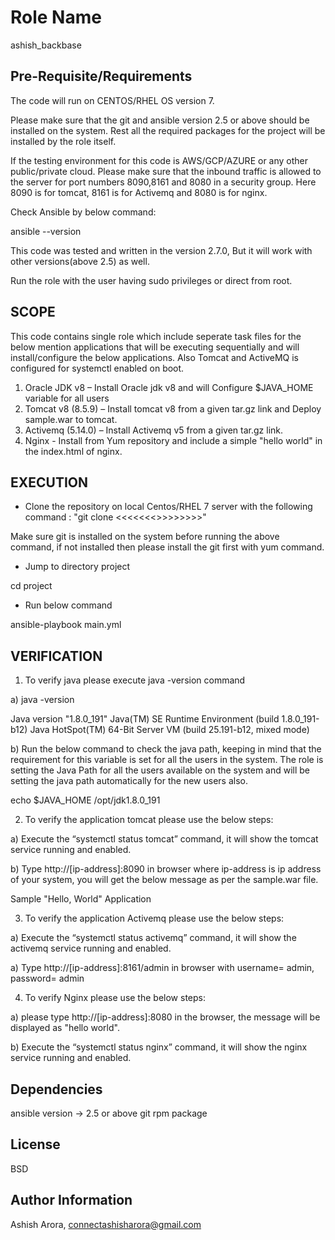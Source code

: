 
Role Name
=========
ashish_backbase


Pre-Requisite/Requirements
--------------------------

The code will run on CENTOS/RHEL OS version 7.

Please make sure that the git and ansible version 2.5 or above should be installed on the system. Rest all the required packages for the project will be installed by the role itself.
          
If the testing environment for this code is AWS/GCP/AZURE or any other public/private cloud. Please make sure that the inbound traffic is allowed to the server for port numbers 8090,8161 and 8080 in a security group. Here 8090 is for tomcat, 8161 is for Activemq and 8080 is for nginx. 
 
Check Ansible by below command:

ansible --version

This code was tested and written in the version 2.7.0, But it will work with other versions(above 2.5) as well.

Run the role with the user having sudo privileges or direct from root.


SCOPE
-----

This code contains single role which include seperate task files for the below mention applications that will be executing sequentially and will install/configure the below applications. Also Tomcat and ActiveMQ is configured for systemctl enabled on boot.

1. Oracle JDK v8 – Install Oracle jdk v8 and will Configure $JAVA_HOME variable for all users
2. Tomcat v8 (8.5.9) – Install tomcat v8 from a given tar.gz link and Deploy sample.war to tomcat.
3. Activemq (5.14.0) – Install Activemq v5 from a given tar.gz link.
4. Nginx - Install from Yum repository and include a simple &quot;hello world&quot; in the index.html of nginx.


EXECUTION
---------

- Clone the repository on local Centos/RHEL 7 server with the following command : "git clone <<<<<<<<URL>>>>>>>>>"

Make sure git is installed on the system before running the above command, if not installed then please install the git first with yum command.

- Jump to directory project
 
cd project

- Run below command 

ansible-playbook main.yml


VERIFICATION
------------

1. To verify java please execute java -version command
  
a) java -version

Java version "1.8.0_191" 
Java(TM) SE Runtime Environment (build 1.8.0_191-b12)
Java HotSpot(TM) 64-Bit Server VM (build 25.191-b12, mixed mode)         

b) Run the below command to check the java path, keeping in mind that the requirement for this variable is set for all the users in the system. The role is setting the Java Path for all the users available on the system and will be setting the java path automatically for the new users also.

echo $JAVA_HOME
/opt/jdk1.8.0_191


2. To verify the application tomcat please use the below steps:

a)      Execute the “systemctl status tomcat” command, it will show the tomcat service running and enabled.

b)      Type http://[ip-address]:8090 in browser where ip-address is ip address of your system, you will get the below message as per the sample.war file.

  Sample "Hello, World" Application



3. To verify the application Activemq please use the below steps:

a) 	Execute the “systemctl status activemq” command, it will show the activemq service running and enabled.

a)      Type http://[ip-address]:8161/admin in browser with username= admin, password= admin



4. To verify Nginx please use the below steps:

a) please type http://[ip-address]:8080 in the browser, the message will be displayed as "hello world".

b) Execute the “systemctl status nginx” command, it will show the nginx service running and enabled.

 
Dependencies
------------
ansible version -> 2.5 or above
git rpm package

License
-------

BSD

Author Information
------------------
Ashish Arora, connectashisharora@gmail.com

